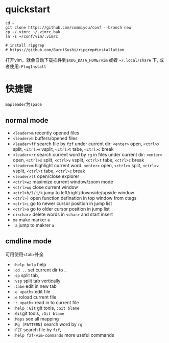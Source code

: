 # quickstart
```
cd ~
git clone https://github.com/commiyou/conf --branch new
cp ~/.vimrc ~/.vimrc.bak
ln -s ~/conf/vim/.vimrc

# install ripgrep
# https://github.com/BurntSushi/ripgrep#installation

```
打开vim，就会自动下载插件到`$XDG_DATA_HOME/vim` 或者 `~/.local/share` 下, 或者使用`:PlugInstall`


# 快捷键 
`mapleader`为`space`

##  normal mode
- `<leader>m` recently opened files
- `<leader>b` buffers/opened files
- `<leader>ff` search file by `fzf` under current dir: `<enter>` open, `<ctrl>x` split, `<ctrl>v` vsplit, `<ctrl>t` tabe, `<ctrl>c` break
- `<leader>rr` search current word by `rg` in files under current dir: `<enter>` open, `<ctrl>x` split, `<ctrl>v` vsplit, `<ctrl>t` tabe, `<ctrl>c` break
- `<leader>m` highlight current word: `<enter>` open, `<ctrl>x` split, `<ctrl>v` vsplit, `<ctrl>t` tabe, `<ctrl>c` break
- `<leader>tt` open/close explorer
- `<ctrl>wz` maximize current window/zoom mode
- `<ctrl>wq` close current window
- `<ctrl>h/l/j/k` jump to left/right/downside/upside window
- `<ctrl>]` open function defination in top window from ctags
- `<ctrl>i` go to newer cursor position in jump list
- `<ctrl>o` go to older cursor position in jump list
- `ci<char>` delete words in `<char>` and start insert
- `ma` make marker `a`
- `'a` jump to makrer `a`

## cmdline mode
可用使用`<tab>`补全
- `:help help` help
- `:cd ..` set current dir to ..
- `:sp`  split tab, 
- `:vsp`  split tab vertically
- `:tabe` edit in new tab
- `:e <path>` edit file
- `:e` roload current file
- `:r <path>` read in to current file
- `:help :Git` git tools, `:Git blame` 
- `:Git`git tools, `:Git blame` 
- `:Maps` see all mapping
- `:Rg [PATTERN]` search word by `rg`
- `:FZF` search file by `fzf`, 
- `:help fzf-vim-commands` more useful commands
